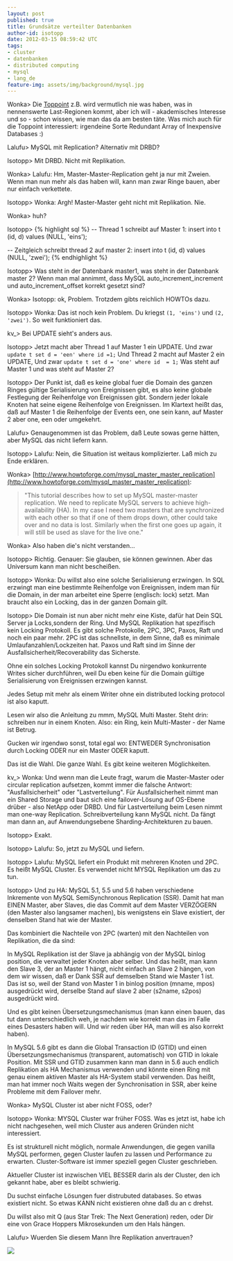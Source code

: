 ```yaml
---
layout: post
published: true
title: Grundsätze verteilter Datenbanken
author-id: isotopp
date: 2012-03-15 08:59:42 UTC
tags:
- cluster
- datenbanken
- distributed computing
- mysql
- lang_de
feature-img: assets/img/background/mysql.jpg
---
```

Wonka> Die [Toppoint](http://www.toppoint.de'>http://www.toppoint.de)  z.B. 
wird vermutlich nie was haben, was in nennenswerte Last-Regionen kommt, aber
ich will - akademisches Interesse und so - schon wissen, wie man das da am
besten täte.  Was mich auch für die Toppoint interessiert: irgendeine Sorte
Redundant Array of Inexpensive Databases :)

Lalufu> MySQL mit Replication?  Alternativ mit DRBD?

Isotopp> Mit DRBD. Nicht mit Replikation.

Wonka> Lalufu: Hm, Master-Master-Replication geht ja nur mit Zweien.  Wenn
man nun mehr als das haben will, kann man zwar Ringe bauen, aber nur einfach
verkettete.

Isotopp> Wonka: Argh!  Master-Master geht nicht mit Replikation.  Nie.

Wonka> huh?

Isotopp> {% highlight sql %}
-- Thread 1 schreibt auf Master 1:
  insert into t (id, d) values (NULL, 'eins');

-- Zeitgleich schreibt thread 2 auf master 2: 
  insert into t (id, d) values (NULL, 'zwei');
{% endhighlight %}
  
Isotopp> Was steht in der Datenbank master1, was steht in der Datenbank
master 2?  Wenn man mal annimmt, dass MySQL auto_increment_increment und
auto_increment_offset korrekt gesetzt sind?

Wonka> Isotopp: ok, Problem.  Trotzdem gibts reichlich HOWTOs dazu.

Isotopp> Wonka: Das ist noch kein Problem.  Du kriegst `(1, 'eins')` und `(2, 'zwei')`.
So weit funktioniert das.

kv_> Bei UPDATE sieht's anders aus.

Isotopp> Jetzt macht aber Thread 1 auf Master 1 ein UPDATE. Und zwar `update t set d = 'een' where id =1;`
Und Thread 2 macht auf Master 2 ein UPDATE, Und zwar `update t set d = 'one' where id  = 1;`
Was steht auf Master 1 und was steht auf Master 2?

Isotopp> Der Punkt ist, daß es keine global fuer die Domain des ganzen
Ringes gültige Serialisierung von Ereignissen gibt, es also keine globale
Festlegung der Reihenfolge von Ereignissen gibt.  Sondern jeder lokale
Knoten hat seine eigene Reihenfolge von Ereignissen.  Im Klartext heißt das,
daß auf Master 1 die Reihenfolge der Events een, one sein kann, auf Master 2
aber one, een oder umgekehrt.

Lalufu> Genaugenommen ist das Problem, daß Leute sowas gerne hätten, aber
MySQL das nicht liefern kann.

Isotopp> Lalufu: Nein, die Situation ist weitaus komplizierter.  Laß mich zu
Ende erklären.

Wonka> [http://www.howtoforge.com/mysql_master_master_replication](http://www.howtoforge.com/mysql_master_master_replication):
> "This tutorial describes how to set up MySQL master-master replication.  We
> need to replicate MySQL servers to achieve high-availability (HA).  In my
> case I need two masters that are synchronized with each other so that if one
> of them drops down, other could take over and no data is lost.  Similarly
> when the first one goes up again, it will still be used as slave for the
> live one."

Wonka> Also haben die's nicht verstanden...

Isotopp> Richtig.  Genauer: Sie glauben, sie können gewinnen.  Aber das
Universum kann man nicht bescheißen.

Isotopp> Wonka: Du willst also eine solche Serialisierung erzwingen. In SQL
erzwingt man eine bestimmte Reihenfolge von Ereignissen, indem man für die
Domain, in der man arbeitet eine Sperre (englisch: lock) setzt.  Man braucht
also ein Locking, das in der ganzen Domain gilt.

Isotopp> Die Domain ist nun aber nicht mehr eine Kiste, dafür hat Dein SQL
Server ja Locks,sondern der Ring.  Und MySQL Replikation hat spezifisch kein
Locking Protokoll.  Es gibt solche Protokolle, 2PC, 3PC, Paxos, Raft und
noch ein paar mehr.  2PC ist das schnellste, in dem Sinne, daß es minimale
Umlaufanzahlen/Lockzeiten hat.  Paxos und Raft sind im Sinne der
Ausfallsicherheit/Recoverability das Sicherste.

Ohne ein solches Locking Protokoll kannst Du nirgendwo konkurrente Writes
sicher durchführen, weil Du eben keine für die Domain gültige Serialisierung
von Ereignissen erzwingen kannst.

Jedes Setup mit mehr als einem Writer ohne ein distributed locking protocol
ist also kaputt.

Lesen wir also die Anleitung zu mmm, MySQL Multi Master.  Steht drin:
schreiben nur in einem Knoten.  Also: ein Ring, kein Multi-Master - der Name
ist Betrug.

Gucken wir irgendwo sonst, total egal wo: ENTWEDER Synchronisation durch
Locking ODER nur ein Master ODER kaputt.

Das ist die Wahl. Die ganze Wahl. Es gibt keine weiteren Möglichkeiten.

kv_> Wonka: Und wenn man die Leute fragt, warum die Master-Master oder
circular replication aufsetzen, kommt immer die falsche Antwort:
"Ausfallsicherheit" oder "Lastverteilung".  Für Ausfallsicherheit nimmt man
ein Shared Storage und baut sich eine failover-Lösung auf OS-Ebene drüber -
also NetApp oder DRBD.  Und für Lastverteilung beim Lesen nimmt man one-way
Replication.  Schreibverteilung kann MySQL nicht.  Da fängt man dann an, auf
Anwendungsebene Sharding-Architekturen zu bauen.

Isotopp> Exakt.

Isotopp> Lalufu: So, jetzt zu MySQL und liefern.

Isotopp> Lalufu: MySQL liefert ein Produkt mit mehreren Knoten und 2PC.  Es
heißt MySQL Cluster.  Es verwendet nicht MYSQL Replikation um das zu tun.

Isotopp> Und zu HA: MySQL 5.1, 5.5 und 5.6 haben verschiedene Inkremente von
MySQL SemiSynchronous Replication (SSR).  Damit hat man EINEN Master, aber
Slaves, die das Commit auf dem Master VERZÖGERN (den Master also langsamer
machen), bis wenigstens ein Slave existiert, der denselben Stand hat wie der
Master.

Das kombiniert die Nachteile von 2PC (warten) mit den Nachteilen von
Replikation, die da sind:

In MySQL Replikation ist der Slave ja abhängig von der MySQL binlog
position, die verwaltet jeder Knoten aber selber.  Und das heißt, man kann
den Slave 3, der an Master 1 hängt, nicht einfach an Slave 2 hängen, von dem
wir wissen, daß er Dank SSR auf demselben Stand wie Master 1 ist.  Das ist
so, weil der Stand von Master 1 in binlog position (mname, mpos) ausgedrückt
wird, derselbe Stand auf slave 2 aber (s2name, s2pos) ausgedrückt wird.

Und es gibt keinen Übersetzungsmechanismus (man kann einen bauen, das tut
dann unterschiedlich weh, je nachdem wie korrekt man das im Falle eines
Desasters haben will.  Und wir reden über HA, man will es also korrekt
haben).

In MySQL 5.6 gibt es dann die Global Transaction ID (GTID) und einen
Übersetzungsmechanismus (transparent, automatisch) von GTID in lokale
Position.  Mit SSR und GTID zusammen kann man dann in 5.6 auch endlich
Replikation als HA Mechanismus verwenden und könnte einen Ring mit genau
einem aktiven Master als HA-System stabil verwenden.  Das heißt, man hat
immer noch Waits wegen der Synchronisation in SSR, aber keine Probleme mit
dem Failover mehr.

Wonka> MySQL Cluster ist aber nicht FOSS, oder?

Isotopp> Wonka: MYSQL Cluster war früher FOSS.  Was es jetzt ist, habe ich
nicht nachgesehen, weil mich Cluster aus anderen Gründen nicht interessiert.

Es ist strukturell nicht möglich, normale Anwendungen, die gegen vanilla
MySQL performen, gegen Cluster laufen zu lassen und Performance zu erwarten. 
Cluster-Software ist immer speziell gegen Cluster geschrieben.

Aktueller Cluster ist inzwischen VIEL BESSER darin als der Cluster, den ich
gekannt habe, aber es bleibt schwierig.

Du suchst einfache Lösungen fuer distrubuted databases.  So etwas existiert
nicht.  So etwas KANN nicht existieren ohne daß du an c drehst.

Du willst also mit Q (aus Star Trek: The Next Generation) reden, oder Dir
eine von Grace Hoppers Mikrosekunden um den Hals hängen.

Lalufu> Wuerden Sie diesem Mann Ihre Replikation anvertrauen?  

![](http://images5.fanpop.com/image/photos/25400000/Discord-dance-random-25482674-500-378.gif)
